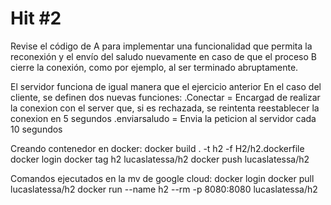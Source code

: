 # Hit #2
Revise el código de A para implementar una funcionalidad que permita la reconexión y el envío del saludo nuevamente en caso de que el proceso B cierre la conexión, como por ejemplo, al ser terminado abruptamente.

El servidor funciona de igual manera que el ejercicio anterior
En el caso del cliente, se definen dos nuevas funciones:
.Conectar = Encargad de realizar la conexion con el server que, si es rechazada, se reintenta reestablecer la conexion en 5 segundos
.enviarsaludo = Envia la peticion al servidor cada 10 segundos

Creando contenedor en docker:
docker build . -t h2 -f H2/h2.dockerfile
docker login
docker tag h2 lucaslatessa/h2
docker push lucaslatessa/h2

Comandos ejecutados en la mv de google cloud:
docker login
docker pull lucaslatessa/h2
docker run --name h2 --rm -p 8080:8080 lucaslatessa/h2

